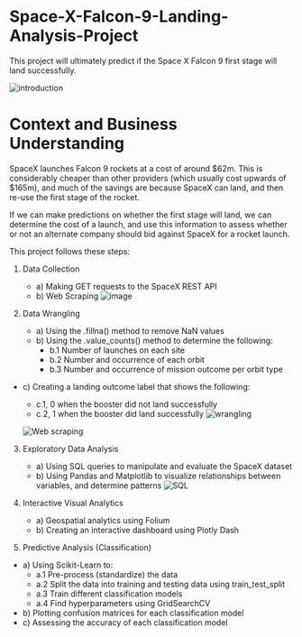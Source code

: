 # Space-X-Falcon-9-Landing-Analysis-Project
This  project will ultimately predict if the Space X Falcon 9 first stage will land successfully.

![introduction](https://user-images.githubusercontent.com/91481737/219335101-423e2631-a5b9-4683-ba89-712619dcb83b.PNG)

# Context and Business Understanding
SpaceX launches Falcon 9 rockets at a cost of around $62m. This is considerably cheaper than other providers (which usually cost upwards of $165m), and much of the savings are because SpaceX can land, and then re-use the first stage of the rocket.

If we can make predictions on whether the first stage will land, we can determine the cost of a launch, and use this information to assess whether or not an alternate company should bid against SpaceX for a rocket launch.

This project follows these steps:
1. Data Collection
   * a) Making GET requests to the SpaceX REST API
   * b) Web Scraping
   ![image](https://user-images.githubusercontent.com/91481737/219337274-d229ae5e-e349-4b65-b3cf-fa67c269609b.png)
   
2. Data Wrangling
   * a) Using the .fillna() method to remove NaN values
   * b) Using the .value_counts() method to determine the following:
      * b.1 Number of launches on each site
      * b.2 Number and occurrence of each orbit
      * b.3 Number and occurrence of mission outcome per orbit type
 * c) Creating a landing outcome label that shows the following:
     * c.1,  0 when the booster did not land successfully
     * c.2,  1 when the booster did land successfully
     ![wrangling](https://user-images.githubusercontent.com/91481737/219338682-48cd1f58-de64-4992-a9af-577b621b4efa.PNG)
     
     ![Web scraping](https://user-images.githubusercontent.com/91481737/219339879-066a3856-e646-4bbb-a978-336ef463eef9.PNG)
      
3. Exploratory Data Analysis
   * a) Using SQL queries to manipulate and evaluate the SpaceX dataset
   * b) Using Pandas and Matplotlib to visualize relationships between variables, and determine patterns 
   ![SQL](https://user-images.githubusercontent.com/91481737/219341235-8c63745f-08f8-4d8d-8ccf-2908015c310d.PNG)
   
4. Interactive Visual Analytics
   * a) Geospatial analytics using Folium
   * b) Creating an interactive dashboard using Plotly Dash  
   
5. Predictive Analysis (Classification)
 *  a) Using Scikit-Learn to:  
    *  a.1 Pre-process (standardize) the data
    *  a.2 Split the data into training and testing data using train_test_split
    *  a.3 Train different classification models
    *  a.4 Find hyperparameters using GridSearchCV
 *  b) Plotting confusion matrices for each classification model
 *  c) Assessing the accuracy of each classification model   
   
 
   
   
